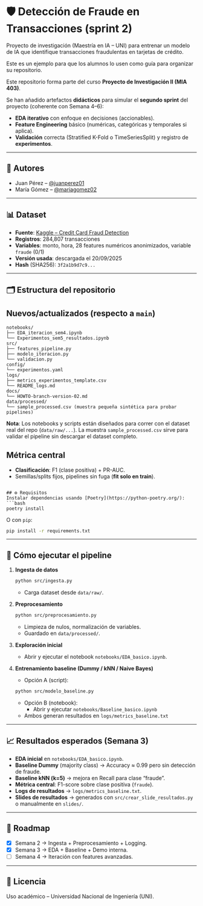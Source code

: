# 🛡️ Detección de Fraude en Transacciones (sprint 2)

Proyecto de investigación (Maestría en IA – UNI) para entrenar un modelo de IA que identifique transacciones fraudulentas en tarjetas de crédito. 

Este es un ejemplo para que los alumnos lo usen como guía para organizar su repositorio.

Este repositorio forma parte del curso **Proyecto de Investigación II (MIA 403)**.

Se han añadido artefactos **didácticos** para simular el **segundo sprint** del proyecto (coherente con Semana 4–6):
- **EDA iterativo** con enfoque en decisiones (accionables).
- **Feature Engineering** básico (numéricas, categóricas y temporales si aplica).
- **Validación** correcta (Stratified K-Fold o TimeSeriesSplit) y registro de **experimentos**.

---

## 👥 Autores
- Juan Pérez – [@juanperez01](https://github.com/juanperez01)
- María Gómez – [@mariagomez02](https://github.com/mariagomez02)

---

## 📊 Dataset
- **Fuente**: [Kaggle – Credit Card Fraud Detection](https://www.kaggle.com/mlg-ulb/creditcardfraud)  
- **Registros**: 284,807 transacciones  
- **Variables**: monto, hora, 28 features numéricos anonimizados, variable `fraude` (0/1)  
- **Versión usada**: descargada el 20/09/2025  
- **Hash** (SHA256): `3f2a1b9d7c9...`  

---

## 🗂️ Estructura del repositorio
## Nuevos/actualizados (respecto a `main`)
```
notebooks/
├── EDA_iteracion_sem4.ipynb
└── Experimentos_sem5_resultados.ipynb
src/
├── features_pipeline.py
├── modelo_iteracion.py
└── validacion.py
config/
└── experimentos.yaml
logs/
├── metrics_experimentos_template.csv
└── README_logs.md
docs/
└── HOWTO-branch-version-02.md
data/processed/
└── sample_processed.csv (muestra pequeña sintética para probar pipelines)
```
**Nota**: Los notebooks y scripts están diseñados para correr con el dataset real del repo (`data/raw/...`). La muestra `sample_processed.csv` sirve para validar el pipeline sin descargar el dataset completo.

## Métrica central
- **Clasificación**: F1 (clase positiva) + PR-AUC.
- Semillas/splits fijos, pipelines sin fuga (**fit solo en train**).
```

## ⚙️ Requisitos
Instalar dependencias usando [Poetry](https://python-poetry.org/):  
```bash
poetry install
```
O con `pip`:  
```bash
pip install -r requirements.txt
```

---

## 🚀 Cómo ejecutar el pipeline
1. **Ingesta de datos**  
   ```bash
   python src/ingesta.py
   ```
   - Carga dataset desde `data/raw/`.

2. **Preprocesamiento**  
   ```bash
   python src/preprocesamiento.py
   ```
   - Limpieza de nulos, normalización de variables.  
   - Guardado en `data/processed/`.

3. **Exploración inicial**  
   - Abrir y ejecutar el notebook `notebooks/EDA_basico.ipynb`.

4. **Entrenamiento baseline (Dummy / kNN / Naive Bayes)**
   - Opción A (script): 
   ```bash
   python src/modelo_baseline.py
   ```
   - Opción B (notebook):  
     - Abrir y ejecutar `notebooks/Baseline_basico.ipynb`  
   - Ambos generan resultados en `logs/metrics_baseline.txt`

---

## 📈 Resultados esperados (Semana 3)
- **EDA inicial** en `notebooks/EDA_basico.ipynb`.  
- **Baseline Dummy** (majority class) → Accuracy ≈ 0.99 pero sin detección de fraude.  
- **Baseline kNN (k=5)** → mejora en Recall para clase “fraude”.  
- **Métrica central**: F1-score sobre clase positiva (`fraude`).  
- **Logs de resultados** → `logs/metrics_baseline.txt`.  
- **Slides de resultados** → generados con `src/crear_slide_resultados.py` o manualmente en `slides/`.  
---

## 📌 Roadmap
- [x] Semana 2 → Ingesta + Preprocesamiento + Logging.  
- [x] Semana 3 → EDA + Baseline + Demo interna.  
- [ ] Semana 4 → Iteración con features avanzadas.  

---

## 📜 Licencia
Uso académico – Universidad Nacional de Ingeniería (UNI).
